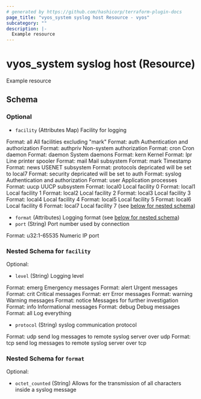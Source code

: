 ```yaml
---
# generated by https://github.com/hashicorp/terraform-plugin-docs
page_title: "vyos_system syslog host Resource - vyos"
subcategory: ""
description: |-
  Example resource
---
```


# vyos_system syslog host (Resource)

Example resource



<!-- schema generated by tfplugindocs -->
## Schema

### Optional

- `facility` (Attributes Map) Facility for logging

Format: all
All facilities excluding "mark"
Format: auth
Authentication and authorization
Format: authpriv
Non-system authorization
Format: cron
Cron daemon
Format: daemon
System daemons
Format: kern
Kernel
Format: lpr
Line printer spooler
Format: mail
Mail subsystem
Format: mark
Timestamp
Format: news
USENET subsystem
Format: protocols
depricated will be set to local7
Format: security
depricated will be set to auth
Format: syslog
Authentication and authorization
Format: user
Application processes
Format: uucp
UUCP subsystem
Format: local0
Local facility 0
Format: local1
Local facility 1
Format: local2
Local facility 2
Format: local3
Local facility 3
Format: local4
Local facility 4
Format: local5
Local facility 5
Format: local6
Local facility 6
Format: local7
Local facility 7 (see [below for nested schema](#nestedatt--facility))
- `format` (Attributes) Logging format (see [below for nested schema](#nestedatt--format))
- `port` (String) Port number used by connection

Format: u32:1-65535
Numeric IP port

<a id="nestedatt--facility"></a>
### Nested Schema for `facility`

Optional:

- `level` (String) Logging level

Format: emerg
Emergency messages
Format: alert
Urgent messages
Format: crit
Critical messages
Format: err
Error messages
Format: warning
Warning messages
Format: notice
Messages for further investigation
Format: info
Informational messages
Format: debug
Debug messages
Format: all
Log everything
- `protocol` (String) syslog communication protocol

Format: udp
send log messages to remote syslog server over udp
Format: tcp
send log messages to remote syslog server over tcp


<a id="nestedatt--format"></a>
### Nested Schema for `format`

Optional:

- `octet_counted` (String) Allows for the transmission of all characters inside a syslog message
